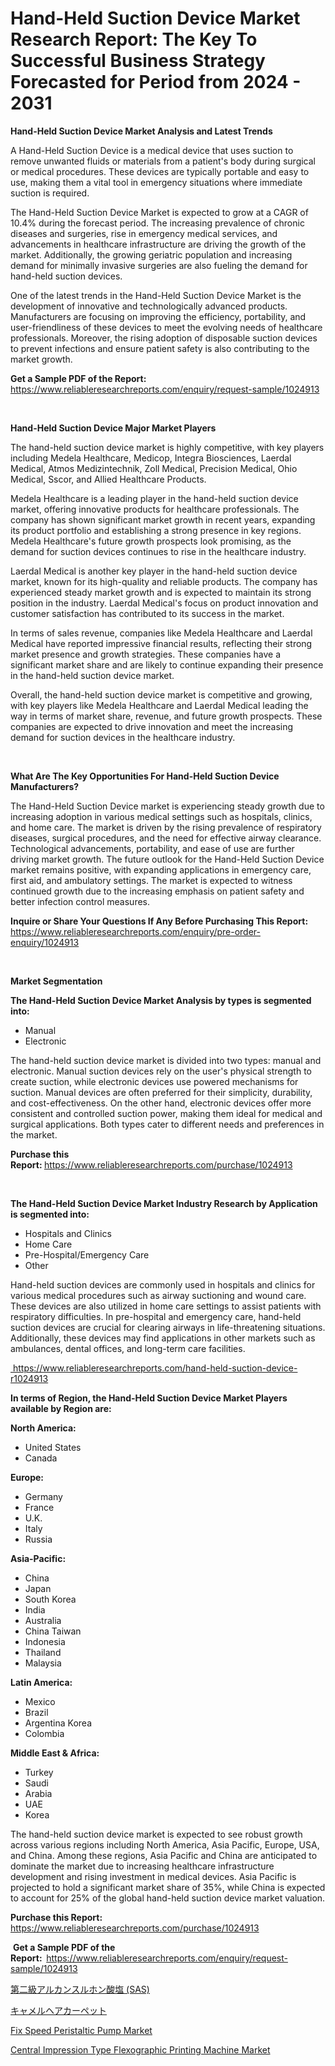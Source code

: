 <p><h1>Hand-Held Suction Device Market Research Report: The Key To Successful Business Strategy Forecasted for Period from 2024 - 2031</h1></p><p><strong>Hand-Held Suction Device Market Analysis and Latest Trends</strong></p>
<p><p>A Hand-Held Suction Device is a medical device that uses suction to remove unwanted fluids or materials from a patient's body during surgical or medical procedures. These devices are typically portable and easy to use, making them a vital tool in emergency situations where immediate suction is required.</p><p>The Hand-Held Suction Device Market is expected to grow at a CAGR of 10.4% during the forecast period. The increasing prevalence of chronic diseases and surgeries, rise in emergency medical services, and advancements in healthcare infrastructure are driving the growth of the market. Additionally, the growing geriatric population and increasing demand for minimally invasive surgeries are also fueling the demand for hand-held suction devices.</p><p>One of the latest trends in the Hand-Held Suction Device Market is the development of innovative and technologically advanced products. Manufacturers are focusing on improving the efficiency, portability, and user-friendliness of these devices to meet the evolving needs of healthcare professionals. Moreover, the rising adoption of disposable suction devices to prevent infections and ensure patient safety is also contributing to the market growth.</p></p>
<p><strong>Get a Sample PDF of the Report:&nbsp;</strong> <a href="https://www.reliableresearchreports.com/enquiry/request-sample/1024913">https://www.reliableresearchreports.com/enquiry/request-sample/1024913</a></p>
<p>&nbsp;</p>
<p><strong>Hand-Held Suction Device Major Market Players</strong></p>
<p><p>The hand-held suction device market is highly competitive, with key players including Medela Healthcare, Medicop, Integra Biosciences, Laerdal Medical, Atmos Medizintechnik, Zoll Medical, Precision Medical, Ohio Medical, Sscor, and Allied Healthcare Products.</p><p>Medela Healthcare is a leading player in the hand-held suction device market, offering innovative products for healthcare professionals. The company has shown significant market growth in recent years, expanding its product portfolio and establishing a strong presence in key regions. Medela Healthcare's future growth prospects look promising, as the demand for suction devices continues to rise in the healthcare industry.</p><p>Laerdal Medical is another key player in the hand-held suction device market, known for its high-quality and reliable products. The company has experienced steady market growth and is expected to maintain its strong position in the industry. Laerdal Medical's focus on product innovation and customer satisfaction has contributed to its success in the market.</p><p>In terms of sales revenue, companies like Medela Healthcare and Laerdal Medical have reported impressive financial results, reflecting their strong market presence and growth strategies. These companies have a significant market share and are likely to continue expanding their presence in the hand-held suction device market.</p><p>Overall, the hand-held suction device market is competitive and growing, with key players like Medela Healthcare and Laerdal Medical leading the way in terms of market share, revenue, and future growth prospects. These companies are expected to drive innovation and meet the increasing demand for suction devices in the healthcare industry.</p></p>
<p>&nbsp;</p>
<p><strong>What Are The Key Opportunities For Hand-Held Suction Device Manufacturers?</strong></p>
<p><p>The Hand-Held Suction Device market is experiencing steady growth due to increasing adoption in various medical settings such as hospitals, clinics, and home care. The market is driven by the rising prevalence of respiratory diseases, surgical procedures, and the need for effective airway clearance. Technological advancements, portability, and ease of use are further driving market growth. The future outlook for the Hand-Held Suction Device market remains positive, with expanding applications in emergency care, first aid, and ambulatory settings. The market is expected to witness continued growth due to the increasing emphasis on patient safety and better infection control measures.</p></p>
<p><strong>Inquire or Share Your Questions If Any Before Purchasing This Report:</strong> <a href="https://www.reliableresearchreports.com/enquiry/pre-order-enquiry/1024913">https://www.reliableresearchreports.com/enquiry/pre-order-enquiry/1024913</a></p>
<p>&nbsp;</p>
<p><strong>Market Segmentation</strong></p>
<p><strong>The Hand-Held Suction Device Market Analysis by types is segmented into:</strong></p>
<p><ul><li>Manual</li><li>Electronic</li></ul></p>
<p><p>The hand-held suction device market is divided into two types: manual and electronic. Manual suction devices rely on the user's physical strength to create suction, while electronic devices use powered mechanisms for suction. Manual devices are often preferred for their simplicity, durability, and cost-effectiveness. On the other hand, electronic devices offer more consistent and controlled suction power, making them ideal for medical and surgical applications. Both types cater to different needs and preferences in the market.</p></p>
<p><strong>Purchase this Report:&nbsp;</strong><a href="https://www.reliableresearchreports.com/purchase/1024913">https://www.reliableresearchreports.com/purchase/1024913</a></p>
<p>&nbsp;</p>
<p><strong>The Hand-Held Suction Device Market Industry Research by Application is segmented into:</strong></p>
<p><ul><li>Hospitals and Clinics</li><li>Home Care</li><li>Pre-Hospital/Emergency Care</li><li>Other</li></ul></p>
<p><p>Hand-held suction devices are commonly used in hospitals and clinics for various medical procedures such as airway suctioning and wound care. These devices are also utilized in home care settings to assist patients with respiratory difficulties. In pre-hospital and emergency care, hand-held suction devices are crucial for clearing airways in life-threatening situations. Additionally, these devices may find applications in other markets such as ambulances, dental offices, and long-term care facilities.</p></p>
<p><a href="https://www.reliableresearchreports.com/hand-held-suction-device-r1024913">&nbsp;https://www.reliableresearchreports.com/hand-held-suction-device-r1024913</a></p>
<p><strong>In terms of Region, the Hand-Held Suction Device Market Players available by Region are:</strong></p>
<p>
    <p> <strong> North America: </strong>
        <ul>
            <li>United States</li>
            <li>Canada</li>
        </ul>
        </p> 
    <p> <strong> Europe: </strong>
        <ul>
            <li>Germany</li>
            <li>France</li>
            <li>U.K.</li>
            <li>Italy</li>
            <li>Russia</li>
        </ul>
        </p> 
    <p> <strong> Asia-Pacific: </strong>
        <ul>
            <li>China</li>
            <li>Japan</li>
            <li>South Korea</li>
            <li>India</li>
            <li>Australia</li>
            <li>China Taiwan</li>
            <li>Indonesia</li>
            <li>Thailand</li>
            <li>Malaysia</li>
        </ul>
        </p> 
    <p> <strong> Latin America: </strong>
        <ul>
            <li>Mexico</li>
            <li>Brazil</li>
            <li>Argentina Korea</li>
            <li>Colombia</li>
        </ul>
        </p> 
    <p> <strong> Middle East & Africa: </strong>
        <ul>
            <li>Turkey</li>
            <li>Saudi</li>
            <li>Arabia</li>
            <li>UAE</li>
            <li>Korea</li>
        </ul>
    </p>
    </p>
<p><p>The hand-held suction device market is expected to see robust growth across various regions including North America, Asia Pacific, Europe, USA, and China. Among these regions, Asia Pacific and China are anticipated to dominate the market due to increasing healthcare infrastructure development and rising investment in medical devices. Asia Pacific is projected to hold a significant market share of 35%, while China is expected to account for 25% of the global hand-held suction device market valuation.</p></p>
<p><strong>Purchase this Report: </strong><a href="https://www.reliableresearchreports.com/purchase/1024913">https://www.reliableresearchreports.com/purchase/1024913</a></p>
<p>&nbsp;<strong>Get a Sample PDF of the Report:&nbsp;&nbsp;</strong><a href="https://www.reliableresearchreports.com/enquiry/request-sample/1024913">https://www.reliableresearchreports.com/enquiry/request-sample/1024913</a></p>
<p><strong></strong></p>
<p><p><a href="https://github.com/xnljig2898992/Market-Research-Report-List-2/blob/main/9080301169104.md">第二級アルカンスルホン酸塩 (SAS)</a></p><p><a href="https://github.com/adcxff01450218/Market-Research-Report-List-2/blob/main/2339714169105.md">キャメルヘアカーペット</a></p><p><a href="https://github.com/LiamKanenood/Market-Research-Report-List-1/blob/main/fix-speed-peristaltic-pump-market.md">Fix Speed Peristaltic Pump Market</a></p><p><a href="https://github.com/rslnowrouzi/Market-Research-Report-List-1/blob/main/central-impression-type-flexographic-printing-machine-market.md">Central Impression Type Flexographic Printing Machine Market</a></p></p>